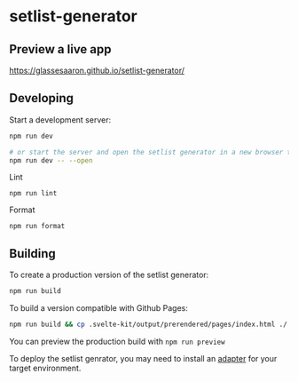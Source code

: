# setlist-generator

## Preview a live app

https://glassesaaron.github.io/setlist-generator/

## Developing

Start a development server:

```bash
npm run dev

# or start the server and open the setlist generator in a new browser tab
npm run dev -- --open
```

Lint

`npm run lint`

Format

`npm run format`

## Building

To create a production version of the setlist generator:

```bash
npm run build
```

To build a version compatible with Github Pages:

```bash
npm run build && cp .svelte-kit/output/prerendered/pages/index.html ./
```

You can preview the production build with `npm run preview`

To deploy the setlist genrator, you may need to install an [adapter](https://svelte.dev/docs/kit/adapters) for your target environment.
